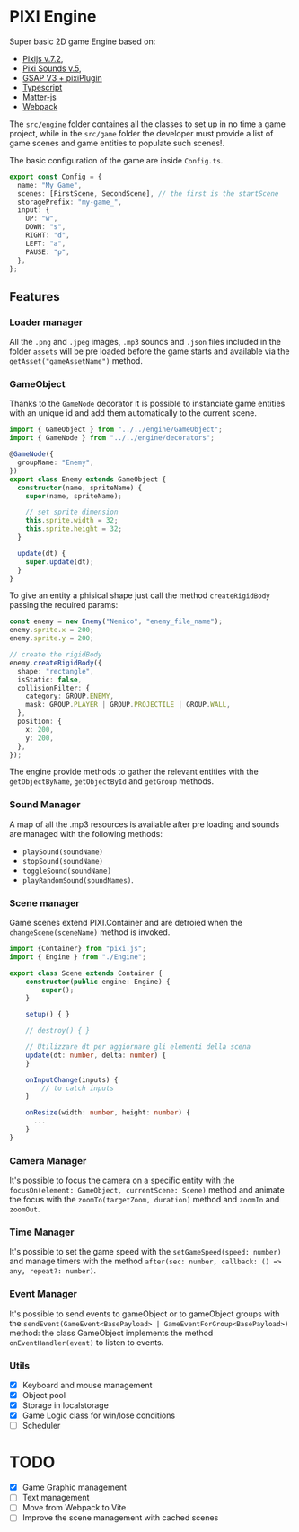 # PIXI Engine

Super basic 2D game Engine based on:

- [Pixijs v.7.2](https://pixijs.com/),
- [Pixi Sounds v.5](https://pixijs.io/sound/examples/index.html),
- [ GSAP V3 + pixiPlugin](https://greensock.com/docs/v3/Plugins/PixiPlugin)
- [Typescript](https://www.typescriptlang.org/)
- [Matter-js](https://github.com/liabru/matter-js/tree/master)
- [Webpack](https://webpack.js.org/)

The `src/engine` folder containes all the classes to set up in no time a game project, while in the `src/game` folder the developer must provide a list of game scenes and game entities to populate such scenes!.

The basic configuration of the game are inside `Config.ts`.

```typescript
export const Config = {
  name: "My Game",
  scenes: [FirstScene, SecondScene], // the first is the startScene
  storagePrefix: "my-game_",
  input: {
    UP: "w",
    DOWN: "s",
    RIGHT: "d",
    LEFT: "a",
    PAUSE: "p",
  },
};
```

## Features

### Loader manager

All the `.png` and `.jpeg` images, `.mp3` sounds and `.json` files included in the folder `assets` will be pre loaded before the game starts and available via the `getAsset("gameAssetName")` method.

### GameObject

Thanks to the `GameNode` decorator it is possible to instanciate game entities with an unique id and add them automatically to the current scene.

```typescript
import { GameObject } from "../../engine/GameObject";
import { GameNode } from "../../engine/decorators";

@GameNode({
  groupName: "Enemy",
})
export class Enemy extends GameObject {
  constructor(name, spriteName) {
    super(name, spriteName);

    // set sprite dimension
    this.sprite.width = 32;
    this.sprite.height = 32;
  }

  update(dt) {
    super.update(dt);
  }
}
```

To give an entity a phisical shape just call the method `createRigidBody` passing the required params:

```typescript
const enemy = new Enemy("Nemico", "enemy_file_name");
enemy.sprite.x = 200;
enemy.sprite.y = 200;

// create the rigidBody
enemy.createRigidBody({
  shape: "rectangle",
  isStatic: false,
  collisionFilter: {
    category: GROUP.ENEMY,
    mask: GROUP.PLAYER | GROUP.PROJECTILE | GROUP.WALL,
  },
  position: {
    x: 200,
    y: 200,
  },
});
```

The engine provide methods to gather the relevant entities with the `getObjectByName`, `getObjectById` and `getGroup` methods.

### Sound Manager

A map of all the .mp3 resources is available after pre loading and sounds are managed with the following methods:

- `playSound(soundName)`
- `stopSound(soundName)`
- `toggleSound(soundName)`
- `playRandomSound(soundNames)`.

### Scene manager

Game scenes extend PIXI.Container and are detroied when the `changeScene(sceneName)` method is invoked.

```typescript
import {Container} from "pixi.js";
import { Engine } from "./Engine";

export class Scene extends Container {
    constructor(public engine: Engine) {
        super();
    }

    setup() { }

    // destroy() { }

    // Utilizzare dt per aggiornare gli elementi della scena
    update(dt: number, delta: number) {
    }

    onInputChange(inputs) {
        // to catch inputs
    }

    onResize(width: number, height: number) {
      ...
    }
}
```

### Camera Manager

It's possible to focus the camera on a specific entity with the `focusOn(element: GameObject, currentScene: Scene)` method and animate the focus with the `zoomTo(targetZoom, duration)` method and `zoomIn` and `zoomOut`.

### Time Manager

It's possible to set the game speed with the `setGameSpeed(speed: number)` and manage timers with the method `after(sec: number, callback: () => any, repeat?: number)`.

### Event Manager

It's possible to send events to gameObject or to gameObject groups with the `sendEvent(GameEvent<BasePayload> | GameEventForGroup<BasePayload>)` method: the class GameObject implements the method `onEventHandler(event)` to listen to events.

### Utils

- [x] Keyboard and mouse management
- [x] Object pool
- [x] Storage in localstorage
- [x] Game Logic class for win/lose conditions
- [ ] Scheduler

# TODO

- [x] Game Graphic management
- [ ] Text management
- [ ] Move from Webpack to Vite
- [ ] Improve the scene management with cached scenes
